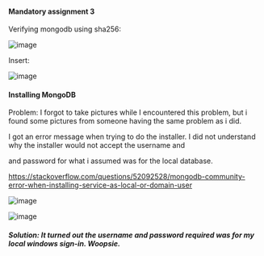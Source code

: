 #### Mandatory assignment 3

Verifying mongodb using sha256:

![image](https://user-images.githubusercontent.com/46929671/133789723-7b8e8208-a2df-412f-86a2-e829f251e4ea.png)


Insert:

![image](https://user-images.githubusercontent.com/46929671/134016944-78adfa86-ce9d-4397-8785-25730c34d9fa.png)





#### Installing MongoDB
Problem:
I forgot to take pictures while I encountered this problem, but i found some pictures from someone having the same problem as i did.

I got an error message when trying to do the installer. I did not understand why the installer would not accept the username and

and password for what i assumed was for the local database.

https://stackoverflow.com/questions/52092528/mongodb-community-error-when-installing-service-as-local-or-domain-user

![image](https://user-images.githubusercontent.com/46929671/133785424-ef9d64aa-50f5-44be-bd3a-2d1d5ab072d8.png)

![image](https://user-images.githubusercontent.com/46929671/133785379-f1e241ab-707b-46ba-b1cd-adbcabeeb100.png)


##### Solution: It turned out the username and password required was for my local windows sign-in. Woopsie.

